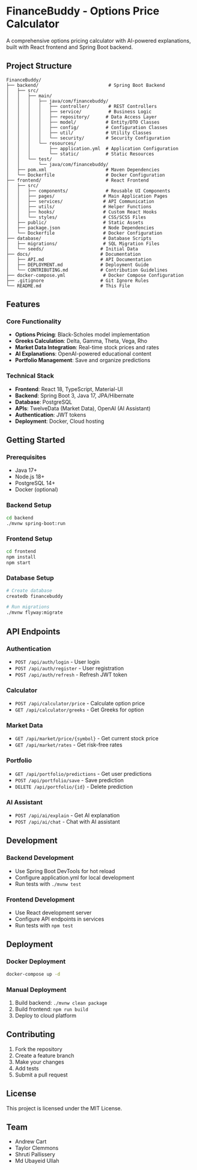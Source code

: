 # FinanceBuddy - Options Price Calculator

A comprehensive options pricing calculator with AI-powered explanations, built with React frontend and Spring Boot backend.

## Project Structure

```
FinanceBuddy/
├── backend/                          # Spring Boot Backend
│   ├── src/
│   │   ├── main/
│   │   │   ├── java/com/financebuddy/
│   │   │   │   ├── controller/       # REST Controllers
│   │   │   │   ├── service/          # Business Logic
│   │   │   │   ├── repository/      # Data Access Layer
│   │   │   │   ├── model/           # Entity/DTO Classes
│   │   │   │   ├── config/          # Configuration Classes
│   │   │   │   ├── util/            # Utility Classes
│   │   │   │   └── security/        # Security Configuration
│   │   │   └── resources/
│   │   │       ├── application.yml  # Application Configuration
│   │   │       └── static/          # Static Resources
│   │   └── test/
│   │       └── java/com/financebuddy/
│   ├── pom.xml                      # Maven Dependencies
│   └── Dockerfile                   # Docker Configuration
├── frontend/                        # React Frontend
│   ├── src/
│   │   ├── components/              # Reusable UI Components
│   │   ├── pages/                  # Main Application Pages
│   │   ├── services/               # API Communication
│   │   ├── utils/                  # Helper Functions
│   │   ├── hooks/                  # Custom React Hooks
│   │   └── styles/                 # CSS/SCSS Files
│   ├── public/                     # Static Assets
│   ├── package.json                # Node Dependencies
│   └── Dockerfile                  # Docker Configuration
├── database/                       # Database Scripts
│   ├── migrations/                 # SQL Migration Files
│   └── seeds/                     # Initial Data
├── docs/                          # Documentation
│   ├── API.md                     # API Documentation
│   ├── DEPLOYMENT.md              # Deployment Guide
│   └── CONTRIBUTING.md            # Contribution Guidelines
├── docker-compose.yml              # Docker Compose Configuration
├── .gitignore                     # Git Ignore Rules
└── README.md                      # This File
```

## Features

### Core Functionality
- **Options Pricing**: Black-Scholes model implementation
- **Greeks Calculation**: Delta, Gamma, Theta, Vega, Rho
- **Market Data Integration**: Real-time stock prices and rates
- **AI Explanations**: OpenAI-powered educational content
- **Portfolio Management**: Save and organize predictions

### Technical Stack
- **Frontend**: React 18, TypeScript, Material-UI
- **Backend**: Spring Boot 3, Java 17, JPA/Hibernate
- **Database**: PostgreSQL
- **APIs**: TwelveData (Market Data), OpenAI (AI Assistant)
- **Authentication**: JWT tokens
- **Deployment**: Docker, Cloud hosting

## Getting Started

### Prerequisites
- Java 17+
- Node.js 18+
- PostgreSQL 14+
- Docker (optional)

### Backend Setup
```bash
cd backend
./mvnw spring-boot:run
```

### Frontend Setup
```bash
cd frontend
npm install
npm start
```

### Database Setup
```bash
# Create database
createdb financebuddy

# Run migrations
./mvnw flyway:migrate
```

## API Endpoints

### Authentication
- `POST /api/auth/login` - User login
- `POST /api/auth/register` - User registration
- `POST /api/auth/refresh` - Refresh JWT token

### Calculator
- `POST /api/calculator/price` - Calculate option price
- `GET /api/calculator/greeks` - Get Greeks for option

### Market Data
- `GET /api/market/price/{symbol}` - Get current stock price
- `GET /api/market/rates` - Get risk-free rates

### Portfolio
- `GET /api/portfolio/predictions` - Get user predictions
- `POST /api/portfolio/save` - Save prediction
- `DELETE /api/portfolio/{id}` - Delete prediction

### AI Assistant
- `POST /api/ai/explain` - Get AI explanation
- `POST /api/ai/chat` - Chat with AI assistant

## Development

### Backend Development
- Use Spring Boot DevTools for hot reload
- Configure application.yml for local development
- Run tests with `./mvnw test`

### Frontend Development
- Use React development server
- Configure API endpoints in services
- Run tests with `npm test`

## Deployment

### Docker Deployment
```bash
docker-compose up -d
```

### Manual Deployment
1. Build backend: `./mvnw clean package`
2. Build frontend: `npm run build`
3. Deploy to cloud platform

## Contributing

1. Fork the repository
2. Create a feature branch
3. Make your changes
4. Add tests
5. Submit a pull request

## License

This project is licensed under the MIT License.

## Team

- Andrew Cart
- Taylor Clemmons  
- Shruti Pallissery
- Md Ubayeid Ullah
